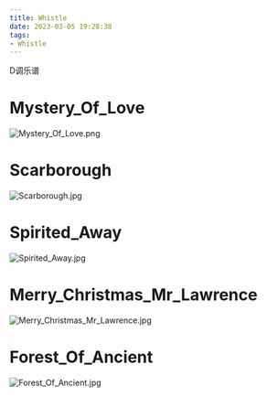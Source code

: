 ```yaml
---
title: Whistle
date: 2023-03-05 19:28:38
tags:
- Whistle
---
```


D调乐谱

<!-- more -->
# Mystery_Of_Love
![Mystery_Of_Love.png](Mystery_Of_Love.png)

# Scarborough
![Scarborough.jpg](Scarborough.jpg)

# Spirited_Away
![Spirited_Away.jpg](Spirited_Away.jpg)

# Merry_Christmas_Mr_Lawrence
![Merry_Christmas_Mr_Lawrence.jpg](Merry_Christmas_Mr_Lawrence.jpg)

# Forest_Of_Ancient
![Forest_Of_Ancient.jpg](Forest_Of_Ancient.jpg)